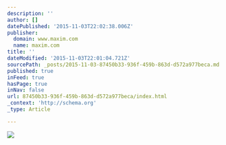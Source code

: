 ```yaml
---
description: ''
author: []
datePublished: '2015-11-03T22:02:38.006Z'
publisher:
  domain: www.maxim.com
  name: maxim.com
title: ''
dateModified: '2015-11-03T22:01:04.721Z'
sourcePath: _posts/2015-11-03-87450b33-936f-459b-863d-d572a977beca.md
published: true
inFeed: true
hasPage: true
inNav: false
url: 87450b33-936f-459b-863d-d572a977beca/index.html
_context: 'http://schema.org'
_type: Article

---
```

![](http://www.maxim.com/sites/default/files/styles/custom_crop/public/styles/manual_cropped_images/custom_crop/public/editor/2015/02/gear_hingewireless_article1.jpg?itok=2I6qpeRr)
